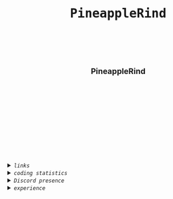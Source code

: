 <center><h1><pre align="center">PineappleRind</pre></h1></center>

<svg fill="none" viewBox="0 0 800 400" width="800" height="400" xmlns="http://www.w3.org/2000/svg">
	<foreignObject width="100%" height="100%">
		<div xmlns="http://www.w3.org/1999/xhtml">
      <h1>PineappleRind</h1>
      <style>
        h1 {text-align: center;padding: 20px;border-radius:20px}
      </style>
    </div>
  </foreignObject>
</svg>

<details>
  <summary><code><i>links</i></code></summary>
  <a href="https://pineapplerind.xyz">my website</a>
</details>

<details>
  <summary><code><i>coding statistics</i></code></summary>
  <a href="https://wakatime.com/@c19b4305-9066-4f18-ad61-4fb42152afd5"><img src="https://wakatime.com/badge/user/c19b4305-9066-4f18-ad61-4fb42152afd5.svg" alt="Total time coded since Nov 2 2020" /></a><br>
  <img alt="PineappleRind's wakatime stats" src="https://github-readme-stats.vercel.app/api/wakatime?username=pineapplerind&theme=tokyonight&layout=compact">
</details>

<details>
  <summary><code><i>Discord presence</i></code></summary>
  <a href="https://discord.com/users/700755958699261973">
    <img alt="Discord Presence" src="https://lanyard.cnrad.dev/api/700755958699261973">
  </a>
</details>

<details>
  <summary><code><i>experience</i></code></summary>
  <i>I use the following languages actively</i><br>
  <ul>
    <li>html <b>3y</b></li>
    <li>css <b>2y</b></li>
    <li>javascript (including node.js) <b>2y</b></li>
  </ul>
  <i>I use the following languages on and off</i><br>
  <ul>
    <li>shell/bash <b>1y</b> </li>
    <li>rust <b>2m</b></li>
    </ul>
  <i>y=year — m=month — w=week</i>
</details>
